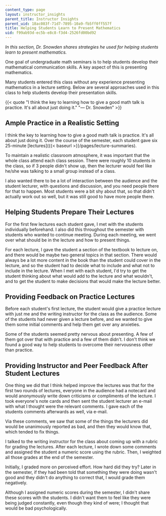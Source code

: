 ```yaml
---
content_type: page
layout: instructor_insights
parent_title: Instructor Insights
parent_uid: 18ac083f-71d7-7895-10a9-fb5ff0ff557f
title: Helping Students Learn to Present Mathematics
uid: f99ab93d-ec5b-e8c8-f3d4-2526fd00bd92
---
```


_In this section, Dr. Snowden shares strategies he used for helping students learn to present mathematics._

One goal of undergraduate math seminars is to help students develop their mathematical communication skills. A key aspect of this is presenting mathematics.

Many students entered this class without any experience presenting mathematics in a lecture setting. Below are several approaches used in this class to help students develop their presentation skills.

{{< quote "I think the key to learning how to give a good math talk is practice. It's all about just doing it." "— Dr. Snowden" >}}

Ample Practice in a Realistic Setting
-------------------------------------

I think the key to learning how to give a good math talk is practice. It's all about just doing it. Over the course of the semester, each student gave six 25-minute [lectures]({{< baseurl >}}/pages/lecture-summaries).

To maintain a realistic classroom atmosphere, it was important that the whole class attend each class session. There were roughly 10 students in the class, so if 3 people didn't show up, then the lecturer would feel like he/she was talking to a small group instead of a class.

I also wanted there to be a lot of interaction between the audience and the student lecturer, with questions and discussion, and you need people there for that to happen. Most students were a bit shy about that, so that didn't actually work out so well, but it was still good to have more people there.

Helping Students Prepare Their Lectures
---------------------------------------

For the first few lectures each student gave, I met with the students individually beforehand. I also did this throughout the semester with students who wanted to continue meeting. During each meeting, we went over what should be in the lecture and how to present things.

For each lecture, I gave the student a section of the textbook to lecture on, and there would be maybe two general topics in that section. There would always be a lot more content in the book than the student could cover in the lecture, and so the student had to decide what to include and what not to include in the lecture. When I met with each student, I'd try to get the student thinking about what would add to the lecture and what wouldn't, and to get the student to make decisions that would make the lecture better.

Providing Feedback on Practice Lectures
---------------------------------------

Before each student's first lecture, the student would give a practice lecture with just me and the writing instructor for the class as the audience. Some of the students had never given a lecture before, and we wanted to give them some initial comments and help them get over any anxieties.

Some of the students seemed pretty nervous about presenting. A few of them got over that with practice and a few of them didn't. I don't think we found a good way to help students to overcome their nervousness other than practice.

Providing Instructor and Peer Feedback After Student Lectures
-------------------------------------------------------------

One thing we did that I think helped improve the lectures was that for the first two rounds of lectures, everyone in the audience had a notecard and would anonymously write down criticisms or compliments of the lecture. I took everyone's note cards and then sent the student lecturer an e-mail with what I thought were the relevant comments. I gave each of the students comments afterwards as well, via e-mail.

Via these comments, we saw that some of the things the lecturers did would be unanimously reported as bad, and then they would know that, which tended to fix things.

I talked to the writing instructor for the class about coming up with a rubric for grading the lectures. After each lecture, I wrote down some comments and assigned the student a numeric score using the rubric. Then, I weighted all those grades at the end of the semester.

Initially, I graded more on perceived effort. How hard did they try? Later in the semester, if they had been told that something they were doing wasn't good and they didn't do anything to correct that, I would grade them negatively.

Although I assigned numeric scores during the semester, I didn't share these scores with the students. I didn't want them to feel like they were being judged constantly, even though they kind of were; I thought that would be bad psychologically.